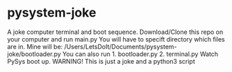 # pysystem-joke
A joke computer terminal and boot sequence.
Download/Clone this repo on your computer and run main.py
You will have to specift directory which files are in.
Mine will be: /Users/LetsDoIt/Documents/pysystem-joke/bootloader.py
You can also run 1. bootloader.py 2. terminal.py
Watch PySys boot up.
WARNING! This is just a joke and a python3 script
